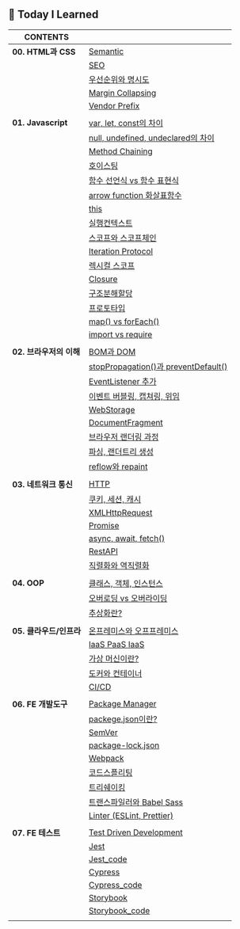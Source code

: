 ## 📌 Today I Learned
 

|**CONTENTS**||
|---|---|
|**00. HTML과 CSS**|[Semantic](00.HTML과%20CSS/00.Semantic.md)|
||[SEO](00.HTML과%20CSS/01.SEO.md)|
||[우선순위와 명시도](00.HTML과%20CSS/02.우선순위_명시도.md)|
||[Margin Collapsing](00.HTML과%20CSS/03.Margin_Collapsing.md)|
||[Vendor Prefix](00.HTML과%20CSS/04.Vendor_Prefix.md)|
|||
|**01. Javascript**|[var, let, const의 차이](01.Javascript/00.var_let_const.md)|
||[null, undefined, undeclared의 차이](01.Javascript/01.Null_Undefined_Undeclared.md)|
||[Method Chaining](01.Javascript/02.Method_Chaining.md)|
||[호이스팅](01.Javascript/03.호이스팅.md)|
||[함수 선언식 vs 함수 표현식](01.Javascript/04.함수_선언식_표현식.md)|
||[arrow function 화살표함수](01.Javascript/05.Arrow_Function.md)|
||[this](01.Javascript/06.this.md)|
||[실행컨텍스트](01.Javascript/07.Execution_Context.md)|
||[스코프와 스코프체인](01.Javascript/08.Scope_ScopeChain.md)|
||[Iteration Protocol](01.Javascript/15.Iteration_Protocol.md)|
||[렉시컬 스코프](01.Javascript/09.Lexical_Scope.md)|
||[Closure](01.Javascript/10.Closure.md)|
||[구조분해할당](01.Javascript/11.Destructuring_assignment.md)|
||[프로토타입](01.Javascript/12.Prototype.md)|
||[map() vs forEach()](01.Javascript/13.map_forEach.md)|
||[import vs require](01.Javascript/14.import_require.md)|
|||
|**02. 브라우저의 이해**|[BOM과 DOM](02.브라우저의%20이해/00.BOM_DOM.md)|
||[stopPropagation()과 preventDefault()](02.브라우저의%20이해/01.stopPropagation()_preventDefault().md)|
||[EventListener 추가](02.브라우저의%20이해/02.EventListener_추가.md)|
||[이벤트 버블링, 캡쳐링, 위임](02.브라우저의%20이해/03.버블링_캡쳐링_위임.md)|
||[WebStorage](02.브라우저의%20이해/04.WebStorage.md)|
||[DocumentFragment](02.브라우저의%20이해/05.DocumentFragment.md)|
||[브라우저 랜더링 과정](02.브라우저의%20이해/06.브라우저_랜더링_과정.md)|
||[파싱, 랜더트리 생성](02.브라우저의%20이해/07.파싱_랜더트리_생성.md)|
||[reflow와 repaint](02.브라우저의%20이해/08.reflow_repaint.md)|
|||
|**03. 네트워크 통신**|[HTTP](03.네트워크%20통신/00.HTTP.md)|
||[쿠키, 세션, 캐시](03.네트워크%20통신/01.쿠키_세션_캐시.md)|
||[XMLHttpRequest](03.네트워크%20통신/02.XMLHttpRequest.md)|
||[Promise](03.네트워크%20통신/03.Promise.md)|
||[async, await, fetch()](03.네트워크%20통신/04.async_await_fetch().md)|
||[RestAPI](03.네트워크%20통신/05.RestAPI.md)|
||[직렬화와 역직렬화](03.네트워크%20통신/06.Serialization_Deserialization.md)|
|||
|**04. OOP**|[클래스, 객체, 인스턴스](04.OOP/00.클래스,%20객체,%20인스턴스.md)|
||[오버로딩 vs 오버라이딩](04.OOP/01.Overloading_Overriding.md)|
||[추상화란?](04.OOP/02.Abstracting.md)|
|||
|**05. 클라우드/인프라**|[온프레미스와 오프프레미스](05.클라우드%20인프라/00.Off-premiss_On-premiss.md)|
||[IaaS PaaS IaaS](05.클라우드%20인프라/01.SaaS_PaaS_IaaS.md)|
||[가상 머신이란?](05.클라우드%20인프라/02.Virtual_Machine.md)|
||[도커와 컨테이너](05.클라우드%20인프라/03.Doker_Container.md)|
||[CI/CD](05.클라우드%20인프라/04.CICD.md)|
|||
|**06. FE 개발도구**|[Package Manager](06.FE%20개발도구/00.Package_Manager.md)|
||[packege.json이란?](06.FE%20개발도구/01.package.json.md)|
||[SemVer](06.FE%20개발도구/02.SemVer.md)|
||[package-lock.json](06.FE%20개발도구/03.package-lock.json.md)|
||[Webpack](06.FE%20개발도구/04.Webpack.md)|
||[코드스플리팅](06.FE%20개발도구/05.Code_Splitting.md)|
||[트리쉐이킹](06.FE%20개발도구/06.Tree_Shaking.md)|
||[트랜스파일러와 Babel Sass](06.FE%20개발도구/07.Transpiler.md)|
||[Linter (ESLint, Prettier)](06.FE%20개발도구/08.Linter.md)|
|||
|**07. FE 테스트**|[Test Driven Development](07.FE%20테스트/00.TDD.md)|
||[Jest](07.FE%20테스트/01.Jest.md)|
||[Jest_code](https://github.com/minnnnnk0/FE_TEST/blob/main/Jest/README.md)|
||[Cypress](07.FE%20테스트/02.Cypress.md)|
||[Cypress_code](https://github.com/minnnnnk0/FE_TEST/blob/main/cypress/README.md)|
||[Storybook](07.FE%20테스트/03.Storybook.md)|
||[Storybook_code](https://github.com/minnnnnk0/FE_TEST/blob/main/storybook/README.md)|
|||
